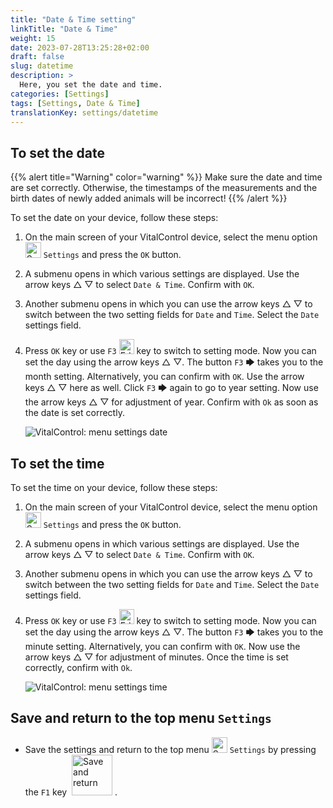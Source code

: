 ```yaml
---
title: "Date & Time setting"
linkTitle: "Date & Time"
weight: 15
date: 2023-07-28T13:25:28+02:00
draft: false
slug: datetime
description: >
  Here, you set the date and time.
categories: [Settings]
tags: [Settings, Date & Time]
translationKey: settings/datetime
---
```

## To set the date
{{% alert title="Warning" color="warning" %}}
Make sure the date and time are set correctly. Otherwise, the timestamps of the measurements and the birth dates of newly added animals will be incorrect!
{{% /alert %}}

To set the date on your device, follow these steps:

1. On the main screen of your VitalControl device, select the menu option <img src="/icons/gear.svg" width="25" align="bottom" alt="Settings" /> `Settings` and press the `OK` button.

2. A submenu opens in which various settings are displayed. Use the arrow keys △ ▽ to select `Date & Time`. Confirm with `OK`.

3. Another submenu opens in which you can use the arrow keys △ ▽ to switch between the two setting fields for `Date` and `Time`. Select the `Date` settings field.

4. Press `OK` key or use `F3` <img src="/icons/actions/edit.svg" width="24" align="bottom" alt="Edit" /> key to switch to setting mode. Now you can set the day using the arrow keys △ ▽. The button `F3` 🡆 takes you to the month setting. Alternatively, you can confirm with `OK`. Use the arrow keys △ ▽ here as well. Click `F3` 🡆 again to go to year setting. Now use the arrow keys △ ▽ for adjustment of year. Confirm with `Ok` as soon as the date is set correctly.

    ![VitalControl: menu settings date](../images/date.png "To set the date")

## To set the time

To set the time on your device, follow these steps:

1. On the main screen of your VitalControl device, select the menu option <img src="/icons/gear.svg" width="25" align="bottom" alt="Settings" /> `Settings` and press the `OK` button.

2. A submenu opens in which various settings are displayed. Use the arrow keys △ ▽ to select `Date & Time`. Confirm with `OK`.

3. Another submenu opens in which you can use the arrow keys △ ▽ to switch between the two setting fields for `Date` and `Time`. Select the `Date` settings field.

4. Press `OK` key or use `F3` <img src="/icons/actions/edit.svg" width="24" align="bottom" alt="Edit" /> key to switch to setting mode. Now you can set the day using the arrow keys △ ▽. The button `F3` 🡆  takes you to the minute setting. Alternatively, you can confirm with `OK`. Now use the arrow keys △ ▽ for adjustment of minutes. Once the time is set correctly, confirm with `Ok`.

    ![VitalControl: menu settings time](../images/time.png "To set the time")

## Save and return to the top menu `Settings`

- Save the settings and return to the top menu <img src="/icons/gear.svg" width="25" align="bottom" alt="Settings" /> `Settings` by pressing the `F1` key &nbsp;<img src="/icons/footer/save_exit.svg" width="65" align="bottom" alt="Save and return" />&nbsp;.